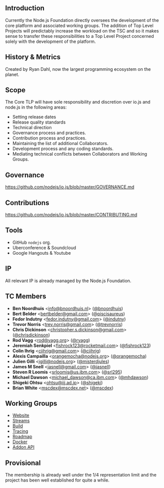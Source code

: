 ## Introduction

Currently the Node.js Foundation directly oversees the development of the core platform and associated working groups. The addition of Top Level Projects will predictably increase the workload on the TSC and so it makes sense to transfer these responsibilities to a Top Level Project concerned solely with the development of the platform.

## History & Metrics

Created by Ryan Dahl, now the largest programming ecosystem on the planet.

## Scope

The Core TLP will have sole responsibility and discretion over io.js and node.js in the following areas:

* Setting release dates
* Release quality standards
* Technical direction
* Governance process and practices.
* Contribution process and practices.
* Maintaining the list of additional Collaborators.
* Development process and any coding standards.
* Mediating technical conflicts between Collaborators and Working Groups.

## Governance

https://github.com/nodejs/io.js/blob/master/GOVERNANCE.md

## Contributions

https://github.com/nodejs/io.js/blob/master/CONTRIBUTING.md

## Tools

* GitHub `nodejs` org.
* Uberconference & Soundcloud
* Google Hangouts & Youtube

## IP

All relevant IP is already managed by the Node.js Foundation.

## TC Members

* **Ben Noordhuis** &lt;info@bnoordhuis.nl&gt; ([@bnoordhuis](https://github.com/bnoordhuis))
* **Bert Belder** &lt;bertbelder@gmail.com&gt; ([@piscisaureus](https://github.com/piscisaureus))
* **Fedor Indutny** &lt;fedor.indutny@gmail.com&gt; ([@indutny](https://github.com/indutny))
* **Trevor Norris** &lt;trev.norris@gmail.com&gt; ([@trevnorris](https://github.com/trevnorris))
* **Chris Dickinson** &lt;christopher.s.dickinson@gmail.com&gt; ([@chrisdickinson](https://github.com/chrisdickinson))
* **Rod Vagg** &lt;rod@vagg.org&gt; ([@rvagg](https://github.com/rvagg))
* **Jeremiah Senkpiel** &lt;fishrock123@rocketmail.com&gt; ([@fishrock123](https://github.com/fishrock123))
* **Colin Ihrig** &lt;cjihrig@gmail.com&gt; ([@cjihrig](https://github.com/cjihrig))
* **Alexis Campailla** &lt;orangemocha@nodejs.org&gt; ([@orangemocha](https://github.com/orangemocha))
* **Julien Gilli** &lt;jgilli@nodejs.org&gt; ([@misterdjules](https://github.com/misterdjules))
* **James M Snell** &lt;jasnell@gmail.com&gt; ([@jasnell](https://github.com/jasnell))
* **Steven R Loomis** &lt;srloomis@us.ibm.com&gt; ([@srl295](https://github.com/srl295))
* **Michael Dawson** &lt;michael_dawson@ca.ibm.com&gt; ([@mhdawson](https://github.com/mhdawson))
* **Shigeki Ohtsu** &lt;ohtsu@iij.ad.jp&gt; ([@shigeki](https://github.com/shigeki))
* **Brian White** &lt;mscdex@mscdex.net&gt; ([@mscdex](https://github.com/mscdex))

## Working Groups

* [Website](https://github.com/nodejs/io.js/blob/master/WORKING_GROUPS.md#website)
* [Streams](https://github.com/nodejs/io.js/blob/master/WORKING_GROUPS.md#streams)
* [Build](https://github.com/nodejs/io.js/blob/master/WORKING_GROUPS.md#build)
* [Tracing](https://github.com/nodejs/io.js/blob/master/WORKING_GROUPS.md#tracing)
* [Roadmap](https://github.com/nodejs/io.js/blob/master/WORKING_GROUPS.md#roadmap)
* [Docker](https://github.com/nodejs/io.js/blob/master/WORKING_GROUPS.md#docker)
* [Addon API](https://github.com/nodejs/io.js/blob/master/WORKING_GROUPS.md#addon-api)

## Provisional

The membership is already well under the 1/4 representation limit and the project has been well established for quite a while.

